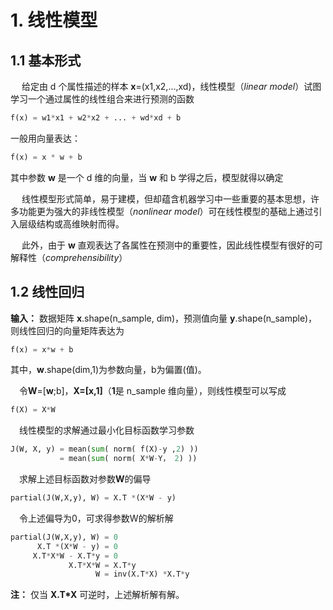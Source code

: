 # 1. 线性模型

## 1.1 基本形式

&emsp; 给定由 d 个属性描述的样本 **x**=(x1,x2,...,xd)，线性模型（*linear model*）试图学习一个通过属性的线性组合来进行预测的函数
```python
f(x) = w1*x1 + w2*x2 + ... + wd*xd + b
```

一般用向量表达：
```python
f(x) = x * w + b
```
其中参数 **w** 是一个 d 维的向量，当 **w** 和 b 学得之后，模型就得以确定

&emsp; 线性模型形式简单，易于建模，但却蕴含机器学习中一些重要的基本思想，许多功能更为强大的非线性模型（*nonlinear model*）可在线性模型的基础上通过引入层级结构或高维映射而得。

&emsp; 此外，由于 **w** 直观表达了各属性在预测中的重要性，因此线性模型有很好的可解释性（*comprehensibility*）

## 1.2 线性回归

**输入：** 数据矩阵 **x**.shape(n_sample, dim)，预测值向量 **y**.shape(n_sample)，则线性回归的向量矩阵表达为
```python
f(x) = x*w + b
```
其中，**w**.shape(dim,1)为参数向量，b为偏置(值)。

&emsp;令**W**=[**w**;b]，**X=[x,1]**（**1**是 n_sample 维向量），则线性模型可以写成
```python
f(X) = X*W
```

&emsp;线性模型的求解通过最小化目标函数学习参数
```python
J(W, X, y) = mean(sum( norm( f(X)-y ,2) ))
           = mean(sum( norm( X*W-Y， 2) ))
```

&emsp;求解上述目标函数对参数**W**的偏导
```python
partial(J(W,X,y), W) = X.T *(X*W - y)
```

&emsp;令上述偏导为0，可求得参数W的解析解
```python
partial(J(W,X,y), W) = 0
      X.T *(X*W - y) = 0
     X.T*X*W - X.T*y = 0
             X.T*X*W = X.T*y
                   W = inv(X.T*X) *X.T*y
```
**注：** 仅当 **X.T\*X** 可逆时，上述解析解有解。